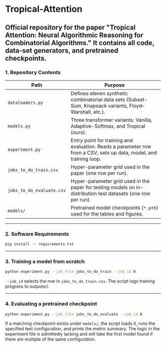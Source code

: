 # Tropical-Attention
Official repository for the paper "Tropical Attention: Neural Algorithmic Reasoning for Combinatorial Algorithms." It contains all code, data-set generators, and pretrained checkpoints.
---

### 1. Repository Contents

| Path | Purpose |
|------|---------|
| `dataloaders.py` | Defines eleven synthetic combinatorial data sets (Subset-Sum, Knapsack variants, Floyd–Warshall, etc.). |
| `models.py` | Three transformer variants: Vanilla, Adaptive-Softmax, and Tropical (ours). |
| `experiment.py` | Entry point for training and evaluation. Reads a parameter row from a CSV, sets up data, model, and training loop. |
| `jobs_to_do_train.csv` | Hyper-parameter grid used in the paper (one row per run). |
| `jobs_to_do_evaluate.csv` | Hyper-parameter grid used in the paper for testing models on in-distribution test datasets (one row per run). |
| `models/` | Pretrained model checkpoints (`*.pth`) used for the tables and figures. |

---

### 2. Software Requirements

```bash
pip install -r requirements.txt
```

---

### 3. Training a model from scratch
```bash
python experiment.py --job_file jobs_to_do_train --job_id 0 
```
`--job_id` selects the row in `jobs_to_do_train.csv`.
The script logs training progress to outputs/<timestamp>/.

---


### 4. Evaluating a pretrained checkpoint
```bash
python experiment.py --job_file jobs_to_do_evaluate --job_id 0 
```
If a matching checkpoint exists under `models/`, the script loads it,
runs the specified test configuration, and prints the metric summary. The logic in the experiment file is admittedly lacking and will take the first model found if there are multiple of the same configuration.


